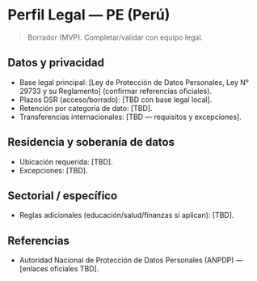 # Perfil Legal — PE (Perú)

> Borrador (MVP). Completar/validar con equipo legal.

## Datos y privacidad
- Base legal principal: [Ley de Protección de Datos Personales, Ley N° 29733 y su Reglamento] (confirmar referencias oficiales).
- Plazos DSR (acceso/borrado): [TBD con base legal local].
- Retención por categoría de dato: [TBD].
- Transferencias internacionales: [TBD — requisitos y excepciones].

## Residencia y soberanía de datos
- Ubicación requerida: [TBD].
- Excepciones: [TBD].

## Sectorial / específico
- Reglas adicionales (educación/salud/finanzas si aplican): [TBD].

## Referencias
- Autoridad Nacional de Protección de Datos Personales (ANPDP) — [enlaces oficiales TBD].

